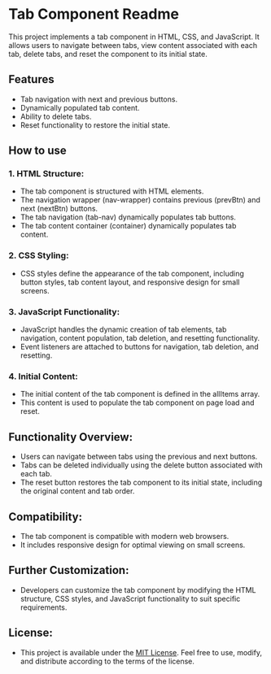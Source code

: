 # Tab Component Readme
 
This project implements a tab component in HTML, CSS, and JavaScript. It allows users to navigate between tabs, view content associated with each tab, delete tabs, and reset the component to its initial state.

## Features

- Tab navigation with next and previous buttons.
- Dynamically populated tab content.
- Ability to delete tabs.
- Reset functionality to restore the initial state.

## How to use

### 1. HTML Structure:
  - The tab component is structured with HTML elements.
  - The navigation wrapper (nav-wrapper) contains previous (prevBtn) and next (nextBtn) buttons.
  - The tab navigation (tab-nav) dynamically populates tab buttons.
  - The tab content container (container) dynamically populates tab content.

### 2. CSS Styling:
  - CSS styles define the appearance of the tab component, including button styles, tab content layout, and responsive design for small screens.

### 3. JavaScript Functionality:
  - JavaScript handles the dynamic creation of tab elements, tab navigation, content population, tab deletion, and resetting functionality.
  - Event listeners are attached to buttons for navigation, tab deletion, and resetting.

### 4. Initial Content:
  - The initial content of the tab component is defined in the allItems array.
  - This content is used to populate the tab component on page load and reset.

## Functionality Overview:
  - Users can navigate between tabs using the previous and next buttons.
  - Tabs can be deleted individually using the delete button associated with each tab.
  - The reset button restores the tab component to its initial state, including the original content and tab order.
    
## Compatibility:
  - The tab component is compatible with modern web browsers.
  - It includes responsive design for optimal viewing on small screens.

## Further Customization:
  - Developers can customize the tab component by modifying the HTML structure, CSS styles, and JavaScript functionality to suit specific requirements.

## License:
  - This project is available under the [MIT License](https://mit-license.org/). Feel free to use, modify, and distribute according to the terms of the license.

